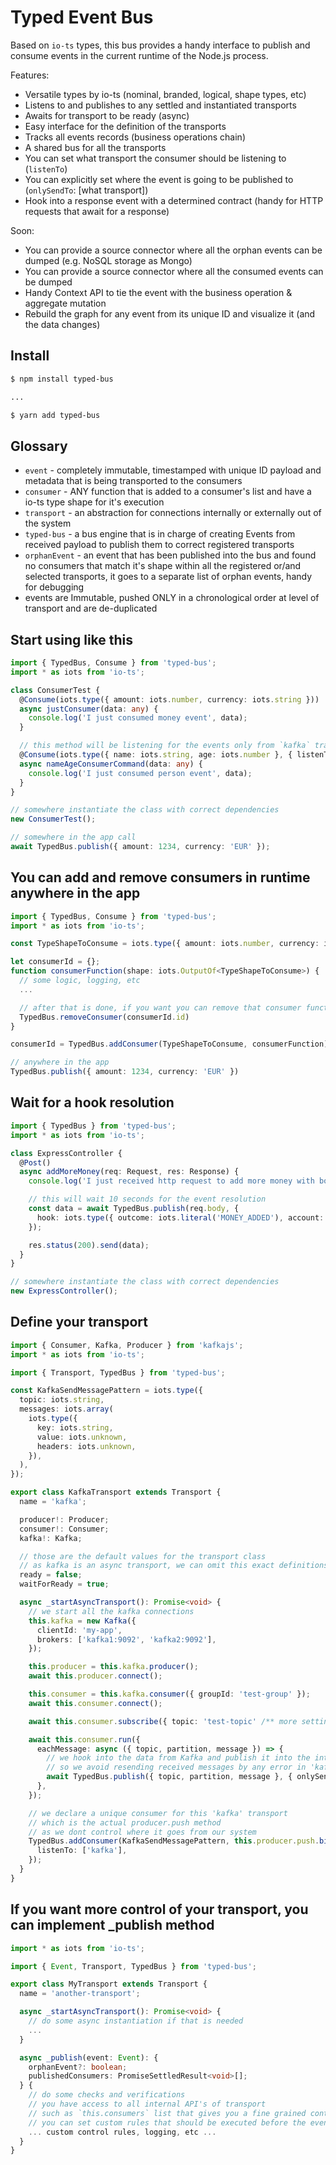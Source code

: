 # Typed Event Bus

Based on `io-ts` types, this bus provides a handy interface to publish and consume events in the current runtime of the Node.js process.

Features:

- Versatile types by io-ts (nominal, branded, logical, shape types, etc)
- Listens to and publishes to any settled and instantiated transports
- Awaits for transport to be ready (async)
- Easy interface for the definition of the transports
- Tracks all events records (business operations chain)
- A shared bus for all the transports
- You can set what transport the consumer should be listening to (`listenTo`)
- You can explicitly set where the event is going to be published to (`onlySendTo`: [what transport])
- Hook into a response event with a determined contract (handy for HTTP requests that await for a response)

Soon:

- You can provide a source connector where all the orphan events can be dumped (e.g. NoSQL storage as Mongo)
- You can provide a source connector where all the consumed events can be dumped
- Handy Context API to tie the event with the business operation & aggregate mutation
- Rebuild the graph for any event from its unique ID and visualize it (and the data changes)

## Install

```bash
$ npm install typed-bus

...

$ yarn add typed-bus
```

## Glossary

- `event` - completely immutable, timestamped with unique ID payload and metadata that is being transported to the consumers
- `consumer` - ANY function that is added to a consumer's list and have a io-ts type shape for it's execution
- `transport` - an abstraction for connections internally or externally out of the system
- `typed-bus` - a bus engine that is in charge of creating Events from received payload to publish them to correct registered transports
- `orphanEvent` - an event that has been published into the bus and found no consumers that match it's shape within all the registered or/and selected transports, it goes to a separate list of orphan events, handy for debugging
- events are Immutable, pushed ONLY in a chronological order at level of transport and are de-duplicated

## Start using like this

```ts
import { TypedBus, Consume } from 'typed-bus';
import * as iots from 'io-ts';

class ConsumerTest {
  @Consume(iots.type({ amount: iots.number, currency: iots.string }))
  async justConsumer(data: any) {
    console.log('I just consumed money event', data);
  }

  // this method will be listening for the events only from `kafka` transport
  @Consume(iots.type({ name: iots.string, age: iots.number }, { listenTo: ['kafka'] }))
  async nameAgeConsumerCommand(data: any) {
    console.log('I just consumed person event', data);
  }
}

// somewhere instantiate the class with correct dependencies
new ConsumerTest();

// somewhere in the app call
await TypedBus.publish({ amount: 1234, currency: 'EUR' });
```

## You can add and remove consumers in runtime anywhere in the app

```ts
import { TypedBus, Consume } from 'typed-bus';
import * as iots from 'io-ts';

const TypeShapeToConsume = iots.type({ amount: iots.number, currency: iots.string });

let consumerId = {};
function consumerFunction(shape: iots.OutputOf<TypeShapeToConsume>) {
  // some logic, logging, etc
  ...

  // after that is done, if you want you can remove that consumer function
  TypedBus.removeConsumer(consumerId.id)
}

consumerId = TypedBus.addConsumer(TypeShapeToConsume, consumerFunction);

// anywhere in the app
TypedBus.publish({ amount: 1234, currency: 'EUR' })
```

## Wait for a hook resolution

```ts
import { TypedBus } from 'typed-bus';
import * as iots from 'io-ts';

class ExpressController {
  @Post()
  async addMoreMoney(req: Request, res: Response) {
    console.log('I just received http request to add more money with body', req.body);

    // this will wait 10 seconds for the event resolution
    const data = await TypedBus.publish(req.body, {
      hook: iots.type({ outcome: iots.literal('MONEY_ADDED'), account: iots.string }),
    });

    res.status(200).send(data);
  }
}

// somewhere instantiate the class with correct dependencies
new ExpressController();
```

## Define your transport

```ts
import { Consumer, Kafka, Producer } from 'kafkajs';
import * as iots from 'io-ts';

import { Transport, TypedBus } from 'typed-bus';

const KafkaSendMessagePattern = iots.type({
  topic: iots.string,
  messages: iots.array(
    iots.type({
      key: iots.string,
      value: iots.unknown,
      headers: iots.unknown,
    }),
  ),
});

export class KafkaTransport extends Transport {
  name = 'kafka';

  producer!: Producer;
  consumer!: Consumer;
  kafka!: Kafka;

  // those are the default values for the transport class
  // as kafka is an async transport, we can omit this exact definitions
  ready = false;
  waitForReady = true;

  async _startAsyncTransport(): Promise<void> {
    // we start all the kafka connections
    this.kafka = new Kafka({
      clientId: 'my-app',
      brokers: ['kafka1:9092', 'kafka2:9092'],
    });

    this.producer = this.kafka.producer();
    await this.producer.connect();

    this.consumer = this.kafka.consumer({ groupId: 'test-group' });
    await this.consumer.connect();

    await this.consumer.subscribe({ topic: 'test-topic' /** more settings from kafkajs */ });

    await this.consumer.run({
      eachMessage: async ({ topic, partition, message }) => {
        // we hook into the data from Kafka and publish it into the internal bus
        // so we avoid resending received messages by any error in 'kafka' transport lane
        await TypedBus.publish({ topic, partition, message }, { onlySendTo: ['internal'] });
      },
    });

    // we declare a unique consumer for this 'kafka' transport
    // which is the actual producer.push method
    // as we dont control where it goes from our system
    TypedBus.addConsumer(KafkaSendMessagePattern, this.producer.push.bind(this.producer), {
      listenTo: ['kafka'],
    });
  }
}
```

## If you want more control of your transport, you can implement \_publish method

```ts
import * as iots from 'io-ts';

import { Event, Transport, TypedBus } from 'typed-bus';

export class MyTransport extends Transport {
  name = 'another-transport';

  async _startAsyncTransport(): Promise<void> {
    // do some async instantiation if that is needed
    ...
  }

  async _publish(event: Event): {
    orphanEvent?: boolean;
    publishedConsumers: PromiseSettledResult<void>[];
  } {
    // do some checks and verifications
    // you have access to all internal API's of transport
    // such as `this.consumers` list that gives you a fine grained control
    // you can set custom rules that should be executed before the event is sent to the consumers
    ... custom control rules, logging, etc ...
  }
}
```
